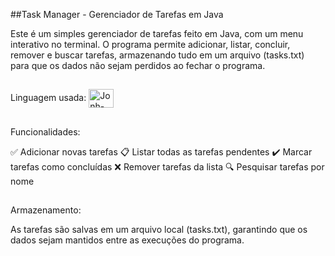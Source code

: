 ##Task Manager - Gerenciador de Tarefas em Java

Este é um simples gerenciador de tarefas feito em Java, com um menu interativo no terminal. O programa permite adicionar, listar, concluir, remover e buscar tarefas, armazenando tudo em um arquivo (tasks.txt) para que os dados não sejam perdidos ao fechar o programa.

##

Linguagem usada: <img align="center" alt="Jonh-Java" height="30" width="40" src="https://cdn.jsdelivr.net/gh/devicons/devicon@latest/icons/java/java-original.svg">

##

Funcionalidades: 

✅ Adicionar novas tarefas
📋 Listar todas as tarefas pendentes
✔️ Marcar tarefas como concluídas
❌ Remover tarefas da lista
🔍 Pesquisar tarefas por nome

##

Armazenamento: 

As tarefas são salvas em um arquivo local (tasks.txt), garantindo que os dados sejam mantidos entre as execuções do programa.

